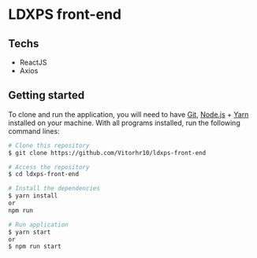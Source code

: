 # LDXPS front-end

## Techs
- ReactJS
- Axios

## Getting started

To clone and run the application, you will need to have [Git](https://git-scm.com), [Node.js](https://nodejs.org) + [Yarn](https://yarnpkg.com) installed on your machine. With all programs installed, run the following command lines:

```bash
# Clone this repository
$ git clone https://github.com/Vitorhr10/ldxps-front-end

# Access the repository
$ cd ldxps-front-end

# Install the dependencies
$ yarn install 
or
npm run

# Run application
$ yarn start
or
$ npm run start
```
